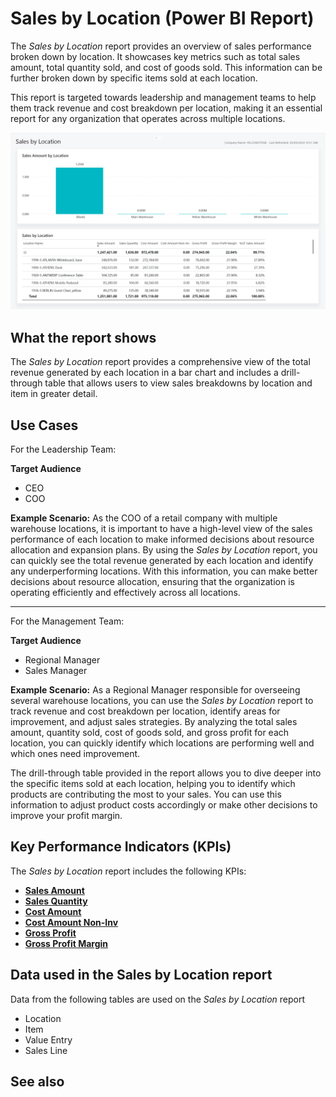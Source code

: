 # Sales by Location (Power BI Report)

The _Sales by Location_ report provides an overview of sales performance broken down by location. It showcases key metrics such as total sales amount, total quantity sold, and cost of goods sold. This information can be further broken down by specific items sold at each location.

This report is targeted towards leadership and management teams to help them track revenue and cost breakdown per location, making it an essential report for any organization that operates across multiple locations.

![Sales by Location screenshot](/business-central/media/sales/sales-by-location.png "Sales by Location - Screenshot")
## What the report shows

The _Sales by Location_ report provides a comprehensive view of the total revenue generated by each location in a bar chart and includes a drill-through table that allows users to view sales breakdowns by location and item in greater detail.

## Use Cases

For the Leadership Team:

**Target Audience**

- CEO
- COO

**Example Scenario:** As the COO of a retail company with multiple warehouse locations, it is important to have a high-level view of the sales performance of each location to make informed decisions about resource allocation and expansion plans. By using the _Sales by Location_ report, you can quickly see the total revenue generated by each location and identify any underperforming locations. With this information, you can make better decisions about resource allocation, ensuring that the organization is operating efficiently and effectively across all locations.

---
For the Management Team:

**Target Audience**

- Regional Manager
- Sales Manager

**Example Scenario:** As a Regional Manager responsible for overseeing several warehouse locations, you can use the _Sales by Location_ report to track revenue and cost breakdown per location, identify areas for improvement, and adjust sales strategies. By analyzing the total sales amount, quantity sold, cost of goods sold, and gross profit for each location, you can quickly identify which locations are performing well and which ones need improvement.

The drill-through table provided in the report allows you to dive deeper into the specific items sold at each location, helping you to identify which products are contributing the most to your sales. You can use this information to adjust product costs accordingly or make other decisions to improve your profit margin.

## Key Performance Indicators (KPIs)

The _Sales by Location_ report includes the following KPIs:

- **[Sales Amount](https://github.com/microsoft/Project-Yellowstone-Documentation/edit/main/business-central/sales/sales-kpi.md#sales-amount)**  
- **[Sales Quantity](https://github.com/microsoft/Project-Yellowstone-Documentation/edit/main/business-central/sales/sales-kpi.md#sales-quantity)**  
- **[Cost Amount](https://github.com/microsoft/Project-Yellowstone-Documentation/edit/main/business-central/sales/sales-kpi.md#cost-amount)**  
- **[Cost Amount Non-Inv](https://github.com/microsoft/Project-Yellowstone-Documentation/edit/main/business-central/sales/sales-kpi.md#cost-amount-non-inv)**  
- **[Gross Profit](https://github.com/microsoft/Project-Yellowstone-Documentation/edit/main/business-central/sales/sales-kpi.md#gross-profit)**  
- **[Gross Profit Margin](https://github.com/microsoft/Project-Yellowstone-Documentation/edit/main/business-central/sales/sales-kpi.md#gross-profit-margin)**

## Data used in the Sales by Location report

Data from the following tables are used on the *Sales by Location* report
- Location
- Item
- Value Entry
- Sales Line

## See also

